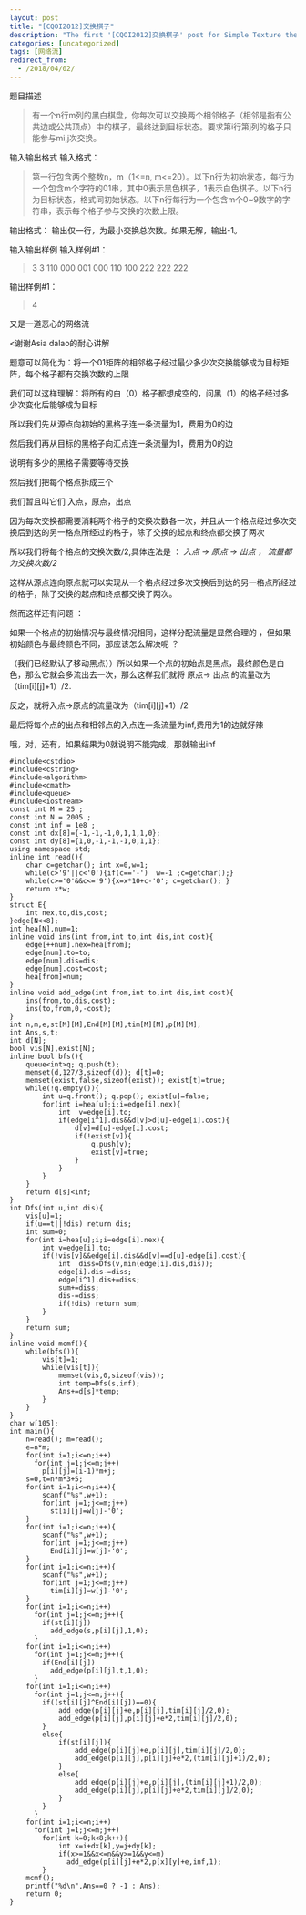 ```yaml
---
layout: post
title: "[CQOI2012]交换棋子"
description: "The first '[CQOI2012]交换棋子' post for Simple Texture theme."
categories: [uncategorized]
tags: [网络流]
redirect_from:
  - /2018/04/02/
---
```


题目描述
>有一个n行m列的黑白棋盘，你每次可以交换两个相邻格子（相邻是指有公共边或公共顶点）中的棋子，最终达到目标状态。要求第i行第j列的格子只能参与mi,j次交换。

输入输出格式
输入格式：
>第一行包含两个整数n，m（1<=n, m<=20）。以下n行为初始状态，每行为一个包含m个字符的01串，其中0表示黑色棋子，1表示白色棋子。以下n行为目标状态，格式同初始状态。以下n行每行为一个包含m个0~9数字的字符串，表示每个格子参与交换的次数上限。

输出格式：
输出仅一行，为最小交换总次数。如果无解，输出-1。

输入输出样例
输入样例#1： 
>3 3
110
000
001
000
110
100
222
222
222


输出样例#1： 
>4


又是一道恶心的网络流

<谢谢Asia dalao的耐心讲解

题意可以简化为：将一个01矩阵的相邻格子经过最少多少次交换能够成为目标矩阵，每个格子都有交换次数的上限

我们可以这样理解：将所有的白（0）格子都想成空的，问黑（1）的格子经过多少次变化后能够成为目标

所以我们先从源点向初始的黑格子连一条流量为1，费用为0的边

然后我们再从目标的黑格子向汇点连一条流量为1，费用为0的边

说明有多少的黑格子需要等待交换

然后我们把每个格点拆成三个

我们暂且叫它们 入点，原点，出点

因为每次交换都需要消耗两个格子的交换次数各一次，并且从一个格点经过多次交换后到达的另一格点所经过的格子，除了交换的起点和终点都交换了两次

所以我们将每个格点的交换次数/2,具体连法是 ： *入点 -> 原点 -> 出点 ， 流量都为交换次数/2*

这样从源点连向原点就可以实现从一个格点经过多次交换后到达的另一格点所经过的格子，除了交换的起点和终点都交换了两次。

然而这样还有问题 ： 

如果一个格点的初始情况与最终情况相同，这样分配流量是显然合理的  ，但如果初始颜色与最终颜色不同，那应该怎么解决呢 ？

（我们已经默认了移动黑点））所以如果一个点的初始点是黑点，最终颜色是白色，那么它就会多流出去一次，那么这样我们就将 原点-> 出点 的流量改为（tim[i][j]+1）/2.

反之，就将入点->原点的流量改为（tim[i][j]+1）/2

最后将每个点的出点和相邻点的入点连一条流量为inf,费用为1的边就好辣

哦，对，还有，如果结果为0就说明不能完成，那就输出inf

```
#include<cstdio>
#include<cstring>
#include<algorithm>
#include<cmath>
#include<queue>
#include<iostream>
const int M = 25 ;
const int N = 2005 ;
const int inf = 1e8 ;
const int dx[8]={-1,-1,-1,0,1,1,1,0};
const int dy[8]={1,0,-1,-1,-1,0,1,1};
using namespace std;
inline int read(){
	char c=getchar(); int x=0,w=1;
	while(c>'9'||c<'0'){if(c=='-')  w=-1 ;c=getchar();}
    while(c>='0'&&c<='9'){x=x*10+c-'0'; c=getchar(); }
    return x*w;
}
struct E{
	int nex,to,dis,cost;
}edge[N<<8];
int hea[N],num=1;
inline void ins(int from,int to,int dis,int cost){
	edge[++num].nex=hea[from];
	edge[num].to=to;
	edge[num].dis=dis;
	edge[num].cost=cost;
	hea[from]=num;
}
inline void add_edge(int from,int to,int dis,int cost){
	ins(from,to,dis,cost);
	ins(to,from,0,-cost);
}
int n,m,e,st[M][M],End[M][M],tim[M][M],p[M][M];
int Ans,s,t;
int d[N];
bool vis[N],exist[N];
inline bool bfs(){
	queue<int>q; q.push(t);
	memset(d,127/3,sizeof(d)); d[t]=0;
	memset(exist,false,sizeof(exist)); exist[t]=true;
	while(!q.empty()){
		int u=q.front(); q.pop(); exist[u]=false;
		for(int i=hea[u];i;i=edge[i].nex){
			int  v=edge[i].to;
			if(edge[i^1].dis&&d[v]>d[u]-edge[i].cost){
				d[v]=d[u]-edge[i].cost;
				if(!exist[v]){
					q.push(v);
					exist[v]=true;
				}
			}
		}
	}
	return d[s]<inf;
}
int Dfs(int u,int dis){
	vis[u]=1;
	if(u==t||!dis) return dis;
	int sum=0;
	for(int i=hea[u];i;i=edge[i].nex){
		int v=edge[i].to;
		if(!vis[v]&&edge[i].dis&&d[v]==d[u]-edge[i].cost){
			int  diss=Dfs(v,min(edge[i].dis,dis));
			edge[i].dis-=diss;
		    edge[i^1].dis+=diss;
		    sum+=diss;
		    dis-=diss;
		    if(!dis) return sum;
		}
	}
	return sum;
}
inline void mcmf(){
	while(bfs()){
		vis[t]=1;
		while(vis[t]){
			memset(vis,0,sizeof(vis));
			int temp=Dfs(s,inf);
			Ans+=d[s]*temp;
		}
	}
}
char w[105];
int main(){
	n=read(); m=read();
	e=n*m;
	for(int i=1;i<=n;i++)
	  for(int j=1;j<=m;j++)
	    p[i][j]=(i-1)*m+j;
	s=0,t=n*m*3+5;
	for(int i=1;i<=n;i++){
		scanf("%s",w+1);
		for(int j=1;j<=m;j++)
		  st[i][j]=w[j]-'0';
	}
	for(int i=1;i<=n;i++){
		scanf("%s",w+1);
		for(int j=1;j<=m;j++)
		  End[i][j]=w[j]-'0';
	}
	for(int i=1;i<=n;i++){
	    scanf("%s",w+1);
		for(int j=1;j<=m;j++)
		  tim[i][j]=w[j]-'0';
	}
	for(int i=1;i<=n;i++)
	  for(int j=1;j<=m;j++){
	  	if(st[i][j])
		  add_edge(s,p[i][j],1,0);
	  }
	for(int i=1;i<=n;i++)
	  for(int j=1;j<=m;j++){
		if(End[i][j])
		  add_edge(p[i][j],t,1,0);
	  }
	for(int i=1;i<=n;i++)
	  for(int j=1;j<=m;j++){
	  	if((st[i][j]^End[i][j])==0){
	  		add_edge(p[i][j]+e,p[i][j],tim[i][j]/2,0);
	  		add_edge(p[i][j],p[i][j]+e*2,tim[i][j]/2,0);
		}
		else{
			if(st[i][j]){
				add_edge(p[i][j]+e,p[i][j],tim[i][j]/2,0);
				add_edge(p[i][j],p[i][j]+e*2,(tim[i][j]+1)/2,0);
			}
			else{
				add_edge(p[i][j]+e,p[i][j],(tim[i][j]+1)/2,0);
				add_edge(p[i][j],p[i][j]+e*2,tim[i][j]/2,0);
			}
		}
	  }
	for(int i=1;i<=n;i++)
	  for(int j=1;j<=m;j++)
	    for(int k=0;k<8;k++){
	    	int x=i+dx[k],y=j+dy[k];
	    	if(x>=1&&x<=n&&y>=1&&y<=m)
	    	  add_edge(p[i][j]+e*2,p[x][y]+e,inf,1);
		}
	mcmf();
	printf("%d\n",Ans==0 ? -1 : Ans);
	return 0;
}
```

